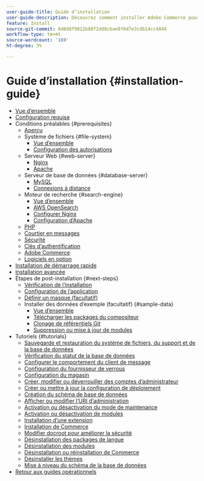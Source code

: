 ```yaml
---
user-guide-title: Guide d’installation
user-guide-description: Découvrez comment installer Adobe Commerce pour les déploiements sur site.
feature: Install
source-git-commit: 8d0d8f9822b88f2dd8cbae8f6d7e3cdb14cc4848
workflow-type: tm+mt
source-wordcount: '169'
ht-degree: 3%

---
```



# Guide d’installation {#installation-guide}

- [Vue d’ensemble](overview.md)
- [Configuration requise](system-requirements.md)
- Conditions préalables {#prerequisites}
   - [Aperçu](prerequisites/overview.md)
   - Système de fichiers {#file-system}
      - [Vue d’ensemble](prerequisites/file-system/overview.md)
      - [Configuration des autorisations](prerequisites/file-system/configure-permissions.md)
   - Serveur Web {#web-server}
      - [Nginx](prerequisites/web-server/nginx.md)
      - [Apache](prerequisites/web-server/apache.md)
   - Serveur de base de données {#database-server}
      - [MySQL](prerequisites/database/mysql.md)
      - [Connexions à distance](prerequisites/database/mysql-remote.md)
   - Moteur de recherche {#search-engine}
      - [Vue d’ensemble](prerequisites/search-engine/overview.md)
      - [AWS OpenSearch](prerequisites/search-engine/aws-opensearch.md)
      - [Configurer Nginx](prerequisites/search-engine/configure-nginx.md)
      - [Configuration d’Apache](prerequisites/search-engine/configure-apache.md)
   - [PHP](prerequisites/php-settings.md)
   - [Courtier en messages](prerequisites/rabbitmq.md)
   - [Sécurité](prerequisites/security.md)
   - [Clés d’authentification](prerequisites/authentication-keys.md)
   - [Adobe Commerce](prerequisites/commerce.md)
   - [Logiciels en option](prerequisites/optional-software.md)
- [Installation de démarrage rapide](composer.md)
- [Installation avancée](advanced.md)
- Étapes de post-installation {#next-steps}
   - [Vérification de l’installation](next-steps/verify.md)
   - [Configuration de l’application](next-steps/configuration.md)
   - [Définir un masque (facultatif)](next-steps/set-umask.md)
   - Installer des données d’exemple (facultatif) {#sample-data}
      - [Vue d’ensemble](sample-data/overview.md)
      - [Télécharger les packages du compositeur](sample-data/composer-packages.md)
      - [Clonage de référentiels Git](sample-data/git-repositories.md)
      - [Suppression ou mise à jour de modules](sample-data/remove-or-update.md)
- Tutoriels {#tutorials}
   - [Sauvegarde et restauration du système de fichiers, du support et de la base de données](tutorials/backup.md)
   - [Vérification du statut de la base de données](tutorials/database-status.md)
   - [Configurer le comportement du client de message](tutorials/message-consumers.md)
   - [Configuration du fournisseur de verrous](tutorials/lock-provider.md)
   - [Configuration du magasin](tutorials/store.md)
   - [Créer, modifier ou déverrouiller des comptes d’administrateur](tutorials/admin.md)
   - [Créer ou mettre à jour la configuration de déploiement](tutorials/deployment.md)
   - [Création du schéma de base de données](tutorials/database.md)
   - [Afficher ou modifier l’URI d’administration](tutorials/admin-uri.md)
   - [Activation ou désactivation du mode de maintenance](tutorials/maintenance-mode.md)
   - [Activation ou désactivation de modules](tutorials/manage-modules.md)
   - [Installation d’une extension](tutorials/extensions.md)
   - [Installation de Commerce](tutorials/install.md)
   - [Modifier docroot pour améliorer la sécurité](tutorials/docroot.md)
   - [Désinstallation des packages de langue](tutorials/language-packages.md)
   - [Désinstallation des modules](tutorials/uninstall-modules.md)
   - [Désinstallation ou réinstallation de Commerce](tutorials/uninstall.md)
   - [Désinstaller les thèmes](tutorials/themes.md)
   - [Mise à niveau du schéma de la base de données](tutorials/database-upgrade.md)
- [Retour aux guides opérationnels](https://experienceleague.adobe.com/docs/commerce-operations/operational-guides/home.html?lang=fr)
